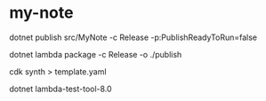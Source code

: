 # my-note

dotnet publish src/MyNote -c Release -p:PublishReadyToRun=false

dotnet lambda package -c Release -o ./publish

cdk synth > template.yaml


dotnet lambda-test-tool-8.0
